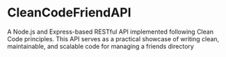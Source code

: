 # CleanCodeFriendAPI
A Node.js and Express-based RESTful API implemented following Clean Code principles. This API serves as a practical showcase of writing clean, maintainable, and scalable code for managing a friends directory
